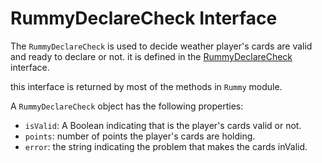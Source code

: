 # RummyDeclareCheck Interface

The `RummyDeclareCheck` is used to decide weather player's cards are valid and ready to declare or not. it is defined in the [RummyDeclareCheck](src/interfaces/RummyDeclareCheck.ts) interface.

this interface is returned by most of the methods in `Rummy` module.

A `RummyDeclareCheck` object has the following properties:

- `isValid`: A Boolean indicating that is the player's cards valid or not.
- `points`: number of points the player's cards are holding.
- `error`: the string indicating the problem that makes the cards inValid.
